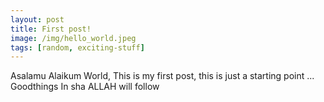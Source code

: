 ```yaml
---
layout: post
title: First post!
image: /img/hello_world.jpeg
tags: [random, exciting-stuff]
---
```


Asalamu Alaikum World,
This is my first post, this is just a starting point ...
Goodthings In sha ALLAH will follow

